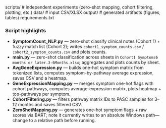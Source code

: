 

scripts/        # independent experiments (zero-shot mapping, cohort filtering, plotting, etc.)
data/           # input CSV/XLSX
output/         # generated artifacts (figures, tables)
requirements.txt


### Script highlights
- **SymptomCount_NLP.py** — zero-shot classify clinical notes (Cohort 1) + fuzzy match list (Cohort 2); writes `cohort1_symptom_counts.csv` / `cohort2_symptom_counts.csv` and plots counts.   
- **main.py** — zero-shot classification across sheets in `Cohort1 Symptoms6 months or later.3-6Months.xlsx`; aggregates and plots counts by sheet.  
- **AvgGeneExpression.py** — builds one-hot symptom matrix from tokenized lists, computes symptom-by-pathway average expression, saves CSV and a heatmap. 
- **GeneExpressionMapping.py** — merges symptom one-hot flags with cohort pathways, computes average-expression matrix, plots heatmap + top-pathways per symptom.  
- **CohortFiltering.py** — filters pathway matrix IDs to PASC samples for 3–12 months and saves filtered CSV.  
- **ZeroShotMapping.py** — generates one-hot symptom flags + raw scores via BART; note it currently writes to an absolute Windows path—change to a relative path before running. 


